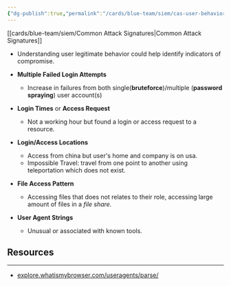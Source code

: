 ```yaml
---
{"dg-publish":true,"permalink":"/cards/blue-team/siem/cas-user-behavior/"}
---
```


[[cards/blue-team/siem/Common Attack Signatures\|Common Attack Signatures]]

- Understanding user legitimate behavior could help identify indicators of compromise.

- **Multiple Failed Login Attempts** 
	- Increase in failures from both single(**bruteforce**)/multiple (**password spraying**) user account(s)
- **Login Times** or **Access Request**
	- Not a working hour but found a login or access request to a resource.
- **Login/Access Locations**
	- Access from china but user's home and company is on usa.
	- Impossible Travel: travel from one point to another using teleportation which does not exist.
- **File Access Pattern**
	- Accessing files that does not relates to their role, accessing large amount of files in a _file share._
- **User Agent Strings**
	- Unusual or associated with known tools. 


## Resources
---
- [explore.whatismybrowser.com/useragents/parse/](https://explore.whatismybrowser.com/useragents/parse)

